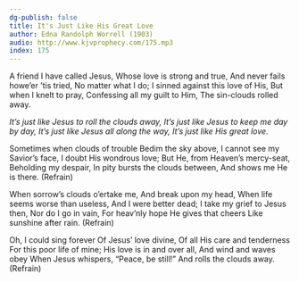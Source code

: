 ```yaml
---
dg-publish: false
title: It's Just Like His Great Love
author: Edna Randolph Worrell (1903)
audio: http://www.kjvprophecy.com/175.mp3
index: 175
---
```


A friend I have called Jesus,
Whose love is strong and true,
And never fails howe’er ’tis tried,
No matter what I do;
I sinned against this love of His,
But when I knelt to pray,
Confessing all my guilt to Him,
The sin-clouds rolled away.

*It’s just like Jesus to roll the clouds away,
It’s just like Jesus to keep me day by day,
It’s just like Jesus all along the way,
It’s just like His great love.*

Sometimes when clouds of trouble
Bedim the sky above,
I cannot see my Savior’s face,
I doubt His wondrous love;
But He, from Heaven’s mercy-seat,
Beholding my despair,
In pity bursts the clouds between,
And shows me He is there. (Refrain)

When sorrow’s clouds o’ertake me,
And break upon my head,
When life seems worse than useless,
And I were better dead;
I take my grief to Jesus then,
Nor do I go in vain,
For heav’nly hope He gives that cheers
Like sunshine after rain. (Refrain)

Oh, I could sing forever
Of Jesus’ love divine,
Of all His care and tenderness
For this poor life of mine;
His love is in and over all,
And wind and waves obey
When Jesus whispers, “Peace, be still!”
And rolls the clouds away. (Refrain)